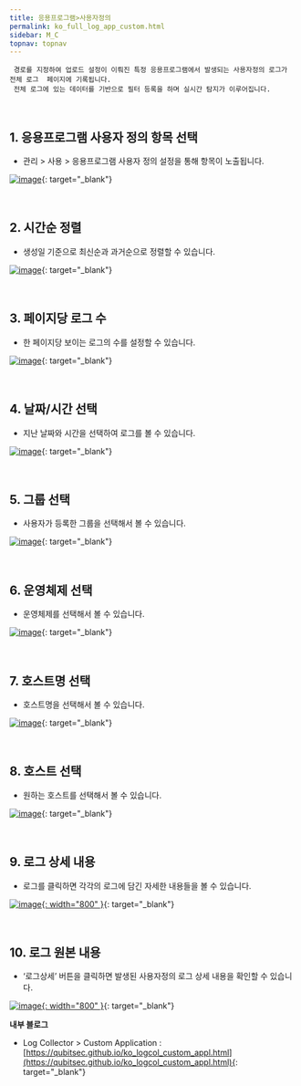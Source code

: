 ```yaml
---
title: 응용프로그램>사용자정의
permalink: ko_full_log_app_custom.html
sidebar: M_C
topnav: topnav
---
```


     경로를 지정하여 업로드 설정이 이뤄진 특정 응용프로그램에서 발생되는 사용자정의 로그가 전체 로그  페이지에 기록됩니다.
     전체 로그에 있는 데이터를 기반으로 필터 등록을 하며 실시간 탐지가 이루어집니다.

<br />

## 1. 응용프로그램 사용자 정의 항목 선택
- 관리 > 사용 > 응용프로그램 사용자 정의 설정을 통해 항목이 노출됩니다.

[![image](/docs/images/Manual/common/full_log/custom/1.png)](/docs/images/Manual/common/full_log/custom/1.png){: target="_blank"}

<br />

## 2. 시간순 정렬
- 생성일 기준으로 최신순과 과거순으로 정렬할 수 있습니다.

[![image](/docs/images/Manual/common/full_log/custom/2.png)](/docs/images/Manual/common/full_log/custom/2.png){: target="_blank"}

<br />

## 3. 페이지당 로그 수
- 한 페이지당 보이는 로그의 수를 설정할 수 있습니다.

[![image](/docs/images/Manual/common/full_log/custom/3.png)](/docs/images/Manual/common/full_log/custom/3.png){: target="_blank"}

<br />

## 4. 날짜/시간 선택
- 지난 날짜와 시간을 선택하여 로그를 볼 수 있습니다.

[![image](/docs/images/Manual/common/full_log/custom/4.png)](/docs/images/Manual/common/full_log/custom/4.png){: target="_blank"}

<br />

## 5. 그룹 선택
- 사용자가 등록한 그룹을 선택해서 볼 수 있습니다.

[![image](/docs/images/Manual/common/full_log/custom/5.png)](/docs/images/Manual/common/full_log/custom/5.png){: target="_blank"}

<br />

## 6. 운영체제 선택
- 운영체제를 선택해서 볼 수 있습니다.

[![image](/docs/images/Manual/common/full_log/custom/6.png)](/docs/images/Manual/common/full_log/custom/6.png){: target="_blank"}

<br />

## 7. 호스트명 선택
- 호스트명을 선택해서 볼 수 있습니다.

[![image](/docs/images/Manual/common/full_log/custom/7.png)](/docs/images/Manual/common/full_log/custom/7.png){: target="_blank"}
 
 <br />

## 8. 호스트 선택
- 원하는 호스트를 선택해서 볼 수 있습니다.

[![image](/docs/images/Manual/common/full_log/custom/8.png)](/docs/images/Manual/common/full_log/custom/8.png){: target="_blank"}

<br />

## 9. 로그 상세 내용
- 로그를 클릭하면 각각의 로그에 담긴 자세한 내용들을 볼 수 있습니다.

[![image](/docs/images/Manual/common/full_log/custom/9.png){: width="800" }](/docs/images/Manual/common/full_log/custom/9.png){: target="_blank"}
 
<br />

## 10. 로그 원본 내용
- ‘로그상세’ 버튼을 클릭하면 발생된 사용자정의 로그 상세 내용을 확인할 수 있습니다.

[![image](/docs/images/Manual/common/full_log/custom/10.png){: width="800" }](/docs/images/Manual/common/full_log/custom/10.png){: target="_blank"}

 **내부 블로그**
- Log Collector > Custom Application : [https://qubitsec.github.io/ko_logcol_custom_appl.html](https://qubitsec.github.io/ko_logcol_custom_appl.html){: target="_blank"} 